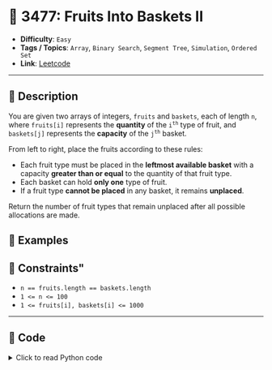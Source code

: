 # 🧩 3477: Fruits Into Baskets II

- **Difficulty**: `Easy`
- **Tags / Topics**: `Array`, `Binary Search`, `Segment Tree`, `Simulation`, `Ordered Set`
- **Link**: [Leetcode](https://leetcode.com/problems/fruits-into-baskets-ii/)

---

## 📜 Description

<p>You are given two arrays of integers, <code>fruits</code> and <code>baskets</code>, each of length <code>n</code>, where <code>fruits[i]</code> represents the <strong>quantity</strong> of the <code>i<sup>th</sup></code> type of fruit, and <code>baskets[j]</code> represents the <strong>capacity</strong> of the <code>j<sup>th</sup></code> basket.</p>

<p>From left to right, place the fruits according to these rules:</p>

<ul>
	<li>Each fruit type must be placed in the <strong>leftmost available basket</strong> with a capacity <strong>greater than or equal</strong> to the quantity of that fruit type.</li>
	<li>Each basket can hold <b>only one</b> type of fruit.</li>
	<li>If a fruit type <b>cannot be placed</b> in any basket, it remains <b>unplaced</b>.</li>
</ul>

<p>Return the number of fruit types that remain unplaced after all possible allocations are made.</p>




## 🧪 Examples



## 📌 Constraints"
<ul>
	<li><code>n == fruits.length == baskets.length</code></li>
	<li><code>1 &lt;= n &lt;= 100</code></li>
	<li><code>1 &lt;= fruits[i], baskets[i] &lt;= 1000</code></li>
</ul>



---
<!--- code section starts -->
## 🧠 Code



<details>
<summary>Click to read Python code</summary>

```python
class Solution:
    def numOfUnplacedFruits(self, fruits: List[int], baskets: List[int]) -> int:
        res, n = 0, len(fruits)
        for fruit in fruits:
            for i in range(n):
                if fruit <= baskets[i]:
                    baskets[i] = 0
                    res += 1
                    break
        return n - res

```

</details>
    

<!--- code section ends -->
